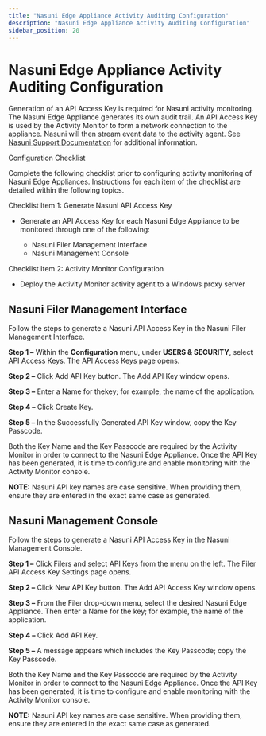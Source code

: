 ```yaml
---
title: "Nasuni Edge Appliance Activity Auditing Configuration"
description: "Nasuni Edge Appliance Activity Auditing Configuration"
sidebar_position: 20
---
```


# Nasuni Edge Appliance Activity Auditing Configuration

Generation of an API Access Key is required for Nasuni activity monitoring. The Nasuni Edge
Appliance generates its own audit trail. An API Access Key is used by the Activity Monitor to form a
network connection to the appliance. Nasuni will then stream event data to the activity agent. See
[Nasuni Support Documentation](https://www.nasuni.com/support/) for additional information.

Configuration Checklist

Complete the following checklist prior to configuring activity monitoring of Nasuni Edge Appliances.
Instructions for each item of the checklist are detailed within the following topics.

Checklist Item 1: Generate Nasuni API Access Key

- Generate an API Access Key for each Nasuni Edge Appliance to be monitored through one of the
  following:

    - Nasuni Filer Management Interface
    - Nasuni Management Console

Checklist Item 2: Activity Monitor Configuration

- Deploy the Activity Monitor activity agent to a Windows proxy server

## Nasuni Filer Management Interface

Follow the steps to generate a Nasuni API Access Key in the Nasuni Filer Management Interface.

**Step 1 –** Within the **Configuration** menu, under **USERS & SECURITY**, select API Access Keys.
The API Access Keys page opens.

**Step 2 –** Click Add API Key button. The Add API Key window opens.

**Step 3 –** Enter a Name for thekey; for example, the name of the application.

**Step 4 –** Click Create Key.

**Step 5 –** In the Successfully Generated API Key window, copy the Key Passcode.

Both the Key Name and the Key Passcode are required by the Activity Monitor in order to connect to
the Nasuni Edge Appliance. Once the API Key has been generated, it is time to configure and enable
monitoring with the Activity Monitor console.

**NOTE:** Nasuni API key names are case sensitive. When providing them, ensure they are entered in
the exact same case as generated.

## Nasuni Management Console

Follow the steps to generate a Nasuni API Access Key in the Nasuni Management Console.

**Step 1 –** Click Filers and select API Keys from the menu on the left. The Filer API Access Key
Settings page opens.

**Step 2 –** Click New API Key button. The Add API Access Key window opens.

**Step 3 –** From the Filer drop-down menu, select the desired Nasuni Edge Appliance. Then enter a
Name for the key; for example, the name of the application.

**Step 4 –** Click Add API Key.

**Step 5 –** A message appears which includes the Key Passcode; copy the Key Passcode.

Both the Key Name and the Key Passcode are required by the Activity Monitor in order to connect to
the Nasuni Edge Appliance. Once the API Key has been generated, it is time to configure and enable
monitoring with the Activity Monitor console.

**NOTE:** Nasuni API key names are case sensitive. When providing them, ensure they are entered in
the exact same case as generated.
